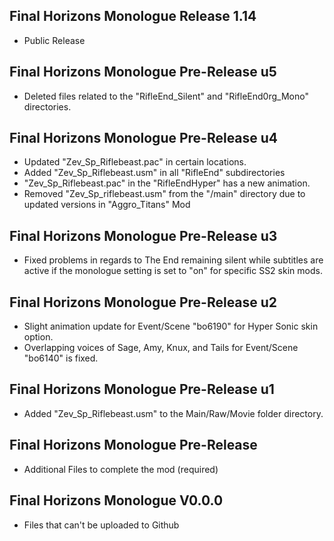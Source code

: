 ## Final Horizons Monologue Release 1.14
- Public Release

## Final Horizons Monologue Pre-Release u5
- Deleted files related to the "RifleEnd_Silent" and "RifleEnd0rg_Mono" directories.

## Final Horizons Monologue Pre-Release u4
- Updated "Zev_Sp_Riflebeast.pac" in certain locations.
- Added "Zev_Sp_Riflebeast.usm" in all "RifleEnd" subdirectories
- "Zev_Sp_Riflebeast.pac" in the "RifleEndHyper" has a new animation.
- Removed "Zev_Sp_riflebeast.usm" from the "/main" directory due to updated versions in "Aggro_Titans" Mod

## Final Horizons Monologue Pre-Release u3
- Fixed problems in regards to The End remaining silent while subtitles are active if the monologue setting is set to "on" for specific SS2 skin mods.

## Final Horizons Monologue Pre-Release u2
- Slight animation update for Event/Scene "bo6190" for Hyper Sonic skin option.
- Overlapping voices of Sage, Amy, Knux, and Tails for Event/Scene "bo6140" is fixed.

## Final Horizons Monologue Pre-Release u1
- Added "Zev_Sp_Riflebeast.usm" to the Main/Raw/Movie folder directory.

## Final Horizons Monologue Pre-Release
- Additional Files to complete the mod (required)

## Final Horizons Monologue V0.0.0
-  Files that can't be uploaded to Github
